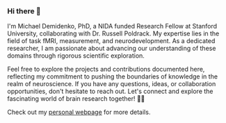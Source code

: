 ### Hi there 👋

I'm Michael Demidenko, PhD, a NIDA funded Research Fellow at Stanford University, collaborating with Dr. Russell Poldrack. My expertise lies in the field of task fMRI, measurement, and neurodevelopment. As a dedicated researcher, I am passionate about advancing our understanding of these domains through rigorous scientific exploration.

Feel free to explore the projects and contributions documented here, reflecting my commitment to pushing the boundaries of knowledge in the realm of neuroscience. If you have any questions, ideas, or collaboration opportunities, don't hesitate to reach out. Let's connect and explore the fascinating world of brain research together! 🧠✨

Check out my [personal webpage](https://www.michaeldemidenko.com) for more details.


<!--
**demidenm/demidenm** is a ✨ _special_ ✨ repository because its `README.md` (this file) appears on your GitHub profile.

Here are some ideas to get you started:

- 🔭 I’m currently working on ...
- 🌱 I’m currently learning ...
- 👯 I’m looking to collaborate on ...
- 🤔 I’m looking for help with ...
- 💬 Ask me about ...
- 📫 How to reach me: ...
- 😄 Pronouns: ...
- ⚡ Fun fact: ...
-->
